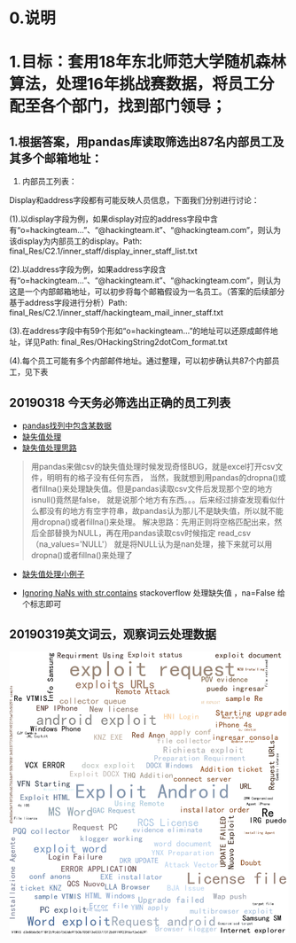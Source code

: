 # 0.说明
# 1.目标：套用18年东北师范大学随机森林算法，处理16年挑战赛数据，将员工分配至各个部门，找到部门领导；
## 1.根据答案，用pandas库读取筛选出87名内部员工及其多个邮箱地址：

1.	内部员工列表：

Display和address字段都有可能反映人员信息，下面我们分别进行讨论：

(1).以display字段为例，如果display对应的address字段中含有“o=hackingteam…”、“@hackingteam.it”、“@hackingteam.com”，则认为该display为内部员工的display。Path: final_Res/C2.1/inner_staff/display_inner_staff_list.txt

(2).以address字段为例，如果address字段含有“o=hackingteam…”、“@hackingteam.it”、“@hackingteam.com”，则认为这是一个内部邮箱地址，可以初步将每个邮箱假设为一名员工。（答案的后续部分基于address字段进行分析）Path: final_Res/C2.1/inner_staff/hackingteam_mail_inner_staff.txt

(3).在address字段中有59个形如“o=hackingteam…”的地址可以还原成邮件地址，详见Path: final_Res/OHackingString2dotCom_format.txt

(4).每个员工可能有多个内部邮件地址。通过整理，可以初步确认共87个内部员工，见下表

## 20190318 今天务必筛选出正确的员工列表
* [pandas找列中包含某数据](https://www.jianshu.com/p/805f20ac6e06)
* [缺失值处理](https://blog.csdn.net/lwgkzl/article/details/80948548)
* [缺失值处理思路](https://blog.csdn.net/silence2015/article/details/65643125 )
>用pandas来做csv的缺失值处理时候发现奇怪BUG，就是excel打开csv文件，明明有的格子没有任何东西，
>当然，我就想到用pandas的dropna()或者fillna()来处理缺失值。但是pandas读取csv文件后发现那个空的地方isnull()竟然是false，
>就是说那个地方有东西。。。后来经过排查发现看似什么都没有的地方有空字符串，故pandas认为那儿不是缺失值，所以就不能用dropna()或者fillna()来处理。
>解决思路：先用正则将空格匹配出来，然后全部替换为NULL，再在用pandas读取csv时候指定 read_csv（na_values='NULL'）
>就是将NULL认为是nan处理，接下来就可以用dropna()或者fillna()来处理了

* [缺失值处理小例子](https://blog.csdn.net/u010924297/article/details/80060229)

* [Ignoring NaNs with str.contains](https://stackoverflow.com/questions/28311655/ignoring-nans-with-str-contains) stackoverflow 处理缺失值
，na=False 给个标志即可

## 20190319英文词云，观察词云处理数据
![](/chinavis2016/res/result.png)

